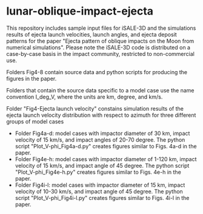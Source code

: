 # lunar-oblique-impact-ejecta
This repository includes sample input files for iSALE-3D and the simulations results of ejecta launch velocities, launch angles, and ejecta deposit patterns for the paper "Ejecta pattern of oblique impacts on the Moon from numerical simulations". Please note the iSALE-3D code is distributed on a case-by-case basis in the impact community, restricted to non-commercial use. 

Folders Fig4-8 contain source data and python scripts for producing the figures in the paper. 

Folders that contain the source data specific to a model case use the name convention I<impactor diameter>_deg<impact angle>_V<impact velocity>, where the units are km, degree, and km/s.

Folder "Fig4-Ejecta launch velocity" constains simulation results of the ejecta launch velocity distribution with respect to azimuth for three different groups of model cases
- Folder Fig4a-d: model cases with impactor diameter of 30 km, impact velocity of 15 km/s, and impact angles of 20-70 degree. The python script "Plot_V-phi_Fig4a-d.py" creates figures similar to Figs. 4a-d in the paper.
- Folder Fig4e-h: model cases with impactor diameter of 1-120 km, impact velocity of 15 km/s, and impact angle of 45 degree. The python script "Plot_V-phi_Fig4e-h.py" creates figures similar to Figs. 4e-h in the paper.
- Folder Fig4i-l: model cases with impactor diameter of 15 km, impact velocity of 10-30 km/s, and impact angle of 45 degree. The python script "Plot_V-phi_Fig4i-l.py" creates figures similar to Figs. 4i-l in the paper.
